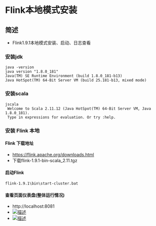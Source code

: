 # Flink本地模式安装

## 简述
- Flink1.9.1本地模式安装、启动、日志查看
### 安装jdk

```aidl
java -version
java version "1.8.0_181"
Java(TM) SE Runtime Environment (build 1.8.0_181-b13)
Java HotSpot(TM) 64-Bit Server VM (build 25.181-b13, mixed mode)
```

### 安装scala

```aidl
jscala
 Welcome to Scala 2.11.12 (Java HotSpot(TM) 64-Bit Server VM, Java 1.8.0_181).
 Type in expressions for evaluation. Or try :help.
```

### 安装 Flink 本地
#### Flink 下载地址
- https://flink.apache.org/downloads.html
- 下载flink-1.9.1-bin-scala_2.11.tgz

#### 启动Flink
```aidl
flink-1.9.1\bin\start-cluster.bat
```
#### 查看页面仪表盘(整体运行情况)
- http://localhost:8081
- [![描述](地址 "描述")](https://github.com/opensourceteams/flink-example-all/blob/master/flink-example-common/n_003_local_setup_tutorial/md/image/local_setup_dashboard.png "描述")
- [![描述](https://github.com/opensourceteams/flink-example-all/blob/master/flink-example-common/n_003_local_setup_tutorial/md/image/local_setup_dashboard.png "描述")](https://github.com/opensourceteams/flink-example-all/blob/master/flink-example-common/n_003_local_setup_tutorial/md/image/local_setup_dashboard.png "描述")